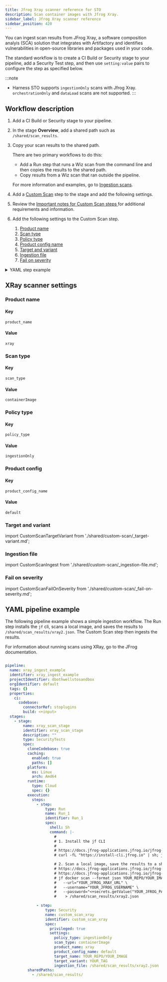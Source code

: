 ```yaml
---
title: Jfrog Xray scanner reference for STO
description: Scan container images with Jfrog Xray.
sidebar_label: Jfrog Xray scanner reference
sidebar_position: 420
---
```



You can ingest scan results from JFrog Xray, a software composition analyis (SCA) solution that integrates with Artifactory and identifies vulnerabilities in open-source libraries and packages used in your code.

The standard workflow is to create a CI Build or Security stage to your pipeline, add a Security Test step, and then use `setting:value` pairs to configure the step as specified below.

:::note
- Harness STO supports `ingestionOnly` scans with Jfrog Xray. `orchestrationOnly` and `dataLoad` scans are not supported. 
:::

## Workflow description

1. Add a CI Build or Security stage to your pipeline.
	
2. In the stage **Overview**, add a shared path such as `/shared/scan_results`.

3. Copy your scan results to the shared path. 

    There are two primary workflows to do this:

    - Add a Run step that runs a Wiz scan from the command line and then copies the results to the shared path.
    - Copy results from a Wiz scan that ran outside the pipeline. 

    For more information and examples, go to [Ingestion scans](/docs/security-testing-orchestration/use-sto/orchestrate-and-ingest/ingest-scan-results-into-an-sto-pipeline).

4. Add a [Custom Scan](/docs/security-testing-orchestration/sto-techref-category/custom-scan-reference) step to the stage and add the following settings.

5. Review the [Important notes for Custom Scan steps
](/docs/security-testing-orchestration/sto-techref-category/custom-scan-reference#important-notes-for-custom-scan-steps) for additional requirements and information.

6. Add the following settings to the Custom Scan step. 

    1. [Product name](#product-name)
    1. [Scan type](#scan-type)
    1. [Policy type](#policy-type)
    1. [Product config name](#product-config-name)
    1. [Target and variant](#target-and-variant)
    1. [Ingestion file](#ingestion-file)
    1. [Fail on severity](#fail-on-severity)

<details>

<summary> YAML step example </summary>

``` yaml
- step:
    type: Security
    name: custom_scan_xray
    identifier: custom_scan_xray
    spec:
      privileged: true
      settings:
        policy_type: ingestionOnly
        scan_type: containerImage
        product_name: xray
        product_config_name: default
        target_name: YOUR_REPO/YOUR_IMAGE
        target_variant: YOUR_TAG
        ingestion_file: /shared/scan_results/xray2.json
```

</details>


## XRay scanner settings

### Product name

#### Key
```
product_name
```

#### Value
```
xray
```

### Scan type

#### Key
```
scan_type
```
#### Value
```
containerImage
```

### Policy type

#### Key
```
policy_type
```
#### Value
```
ingestionOnly
```

### Product config

#### Key
```
product_config_name
```
#### Value
```
default
```

### Target and variant

import CustomScanTargetVariant from './shared/custom-scan/_target-variant.md';

<CustomScanTargetVariant />

### Ingestion file

import CustomScanIngest from './shared/custom-scan/_ingestion-file.md';

<CustomScanIngest />

### Fail on severity

import CustomScanFailOnSeverity from './shared/custom-scan/_fail-on-severity.md';

<CustomScanFailOnSeverity />


## YAML pipeline example

The following pipeline example shows a simple ingestion workflow. The Run step installs the `jf` cli, scans a local image, and saves the results to `/shared/scan_results/xray2.json`. The Custom Scan step then ingests the results.

For information about running scans using XRay, go to the JFrog documentation.  

```yaml

pipeline:
  name: xray_ingest_example
  identifier: xray_ingest_example
  projectIdentifier: dbothwellstosandbox
  orgIdentifier: default
  tags: {}
  properties:
    ci:
      codebase:
        connectorRef: stoplugins
        build: <+input>
  stages:
    - stage:
        name: xray_scan_stage
        identifier: xray_scan_stage
        description: ""
        type: SecurityTests
        spec:
          cloneCodebase: true
          caching:
            enabled: true
            paths: []
          platform:
            os: Linux
            arch: Amd64
          runtime:
            type: Cloud
            spec: {}
          execution:
            steps:
              - step:
                  type: Run
                  name: Run_1
                  identifier: Run_1
                  spec:
                    shell: Sh
                    command: |-
                      # 
                      # 1. Install the jf CLI
                      # 
                      # https://docs.jfrog-applications.jfrog.io/jfrog-applications/jfrog-cli/install
                      # curl -fL "https://install-cli.jfrog.io" | sh; jf setup <+secrets.getValue("YOUR_JF_INSTALL_KEY")>

                      # 2. Scan a local image, save the results to a shared folder
                      # https://docs.jfrog-applications.jfrog.io/jfrog-applications/jfrog-cli/cli-for-jfrog-security/authentication
                      # https://docs.jfrog-applications.jfrog.io/jfrog-applications/jfrog-cli/cli-for-jfrog-security/scan-your-binaries
                      # jf docker scan --format json YOUR_REPO/YOUR_IMAGE:YOUR_TAG \
                      #   --url="YOUR_JFROG_XRAY_URL" \
                      #   --username="YOUR_JFROG_USERNAME" \
                      #   --password="<+secrets.getValue("YOUR_JFROG_PASSWORD")>" \
                      #    > /shared/scan_results/xray2.json 

              - step:
                  type: Security
                  name: custom_scan_xray
                  identifier: custom_scan_xray
                  spec:
                    privileged: true
                    settings:
                      policy_type: ingestionOnly
                      scan_type: containerImage
                      product_name: xray
                      product_config_name: default
                      target_name: YOUR_REPO/YOUR_IMAGE
                      target_variant: YOUR_TAG
                      ingestion_file: /shared/scan_results/xray2.json
          sharedPaths:
            - /shared/scan_results/

```